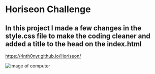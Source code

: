# Horiseon Challenge

## In this project I made a few changes in the style.css file to make the coding cleaner and added a title to the head on the index.html 
https://4nth0nyr.github.io/Horiseon/

![image of computer](file:///C:/Users/cesar/bootcamp/projects/horiseon/assets/images/online-reputation-management.jpg "Logo Title Text 1")